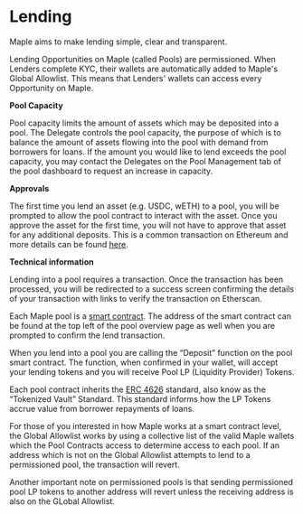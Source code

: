 # Lending

Maple aims to make lending simple, clear and transparent.

Lending Opportunities on Maple (called Pools) are permissioned. When Lenders complete KYC, their wallets are automatically added to Maple's Global Allowlist. This means that Lenders' wallets can access every Opportunity on Maple.

**Pool Capacity**

Pool capacity limits the amount of assets which may be deposited into a pool. The Delegate controls the pool capacity, the purpose of which is to balance the amount of assets flowing into the pool with demand from borrowers for loans. If the amount you would like to lend exceeds the pool capacity, you may contact the Delegates on the Pool Management tab of the pool dashboard to request an increase in capacity.

**Approvals**

The first time you lend an asset (e.g. USDC, wETH) to a pool, you will be prompted to allow the pool contract to interact with the asset. Once you approve the asset for the first time, you will not have to approve that asset for any additional deposits. This is a common transaction on Ethereum and more details can be found [here](https://docs.ethhub.io/guides/a-straightforward-guide-erc20-tokens/).

**Technical information**

Lending into a pool requires a transaction. Once the transaction has been processed, you will be redirected to a success screen confirming the details of your transaction with links to verify the transaction on Etherscan.

Each Maple pool is a [smart contract](https://ethereum.org/en/smart-contracts/). The address of the smart contract can be found at the top left of the pool overview page as well when you are prompted to confirm the lend transaction.

When you lend into a pool you are calling the “Deposit” function on the pool smart contract. The function, when confirmed in your wallet, will accept your lending tokens and you will receive Pool LP (Liquidity Provider) Tokens.

Each pool contract inherits the [ERC 4626](https://erc4626.info/) standard, also know as the “Tokenized Vault” Standard. This standard informs how the LP Tokens accrue value from borrower repayments of loans.

For those of you interested in how Maple works at a smart contract level, the Global Allowlist works by using a collective list of the valid Maple wallets which the Pool Contracts access to determine access to each pool. If an address which is not on the Global Allowlist attempts to lend to a permissioned pool, the transaction will revert.

Another important note on permissioned pools is that sending permissioned pool LP tokens to another address will revert unless the receiving address is also on the GLobal Allowlist.
